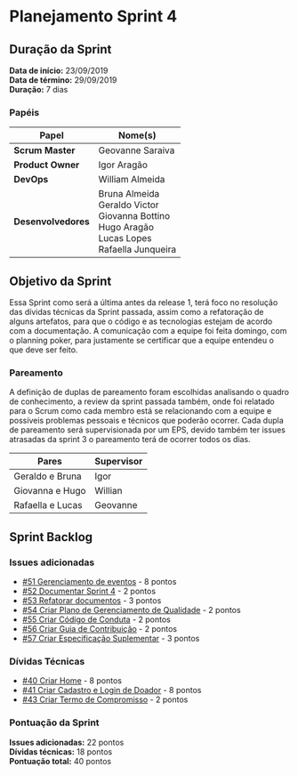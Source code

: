 # Planejamento Sprint 4

## Duração da Sprint

**Data de início:** 23/09/2019  
**Data de término:** 29/09/2019  
**Duração:** 7 dias  

### Papéis

|Papel|Nome(s)|
|--|--|
|**Scrum Master**|Geovanne Saraiva|
|**Product Owner**|Igor Aragão|
|**DevOps**|William Almeida|
|**Desenvolvedores**|Bruna Almeida </br> Geraldo Victor </br> Giovanna Bottino </br> Hugo Aragão </br> Lucas Lopes </br> Rafaella Junqueira|

## Objetivo da Sprint

Essa Sprint como será a última antes da release 1, terá foco no resolução das dívidas técnicas da Sprint passada, assim como a refatoração de alguns artefatos, para que o código e as tecnologias estejam de acordo com a documentação. A comunicação com a equipe foi feita domingo, com o planning poker, para justamente se certificar que a equipe entendeu o que deve ser feito.

### Pareamento

A definição de duplas de pareamento foram escolhidas analisando o quadro de conhecimento, a review da sprint passada também, onde foi relatado para o Scrum como cada membro está se relacionando com a equipe e possíveis problemas pessoais e técnicos que poderão ocorrer. Cada dupla de pareamento será supervisionada por um EPS, devido também ter issues atrasadas da sprint 3 o pareamento terá de ocorrer todos os dias.

|Pares|Supervisor|
|---|---|
|Geraldo e Bruna|Igor|
|Giovanna e Hugo|Willian|
|Rafaella e Lucas|Geovanne|

## Sprint Backlog

### Issues adicionadas

- [#51 Gerenciamento de eventos](https://github.com/fga-eps-mds/2019.2-Grupo7/issues/51) - 8 pontos
- [#52 Documentar Sprint 4](https://github.com/fga-eps-mds/2019.2-Grupo7/issues/52) - 2 pontos
- [#53 Refatorar documentos](https://github.com/fga-eps-mds/2019.2-Grupo7/issues/53) - 3 pontos
- [#54 Criar Plano de Gerenciamento de Qualidade](https://github.com/fga-eps-mds/2019.2-Grupo7/issues/54) - 2 pontos
- [#55 Criar Código de Conduta](https://github.com/fga-eps-mds/2019.2-Grupo7/issues/55) - 2 pontos
- [#56 Criar Guia de Contribuição](https://github.com/fga-eps-mds/2019.2-Grupo7/issues/56) - 2 pontos
- [#57 Criar Especificação Suplementar](https://github.com/fga-eps-mds/2019.2-Grupo7/issues/57) - 3 pontos

### Dívidas Técnicas

- [#40 Criar Home](https://github.com/fga-eps-mds/2019.2-Grupo7/issues/40) - 8 pontos
- [#41 Criar Cadastro e Login de Doador](https://github.com/fga-eps-mds/2019.2-Grupo7/issues/41) - 8 pontos
- [#43 Criar Termo de Compromisso](https://github.com/fga-eps-mds/2019.2-Grupo7/issues/43) - 2 pontos

### Pontuação da Sprint

**Issues adicionadas:** 22 pontos  
**Dívidas técnicas:** 18 pontos  
**Pontuação total:** 40 pontos  
